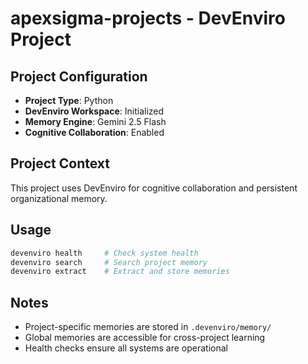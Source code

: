 # apexsigma-projects - DevEnviro Project

## Project Configuration
- **Project Type**: Python
- **DevEnviro Workspace**: Initialized
- **Memory Engine**: Gemini 2.5 Flash
- **Cognitive Collaboration**: Enabled

## Project Context
This project uses DevEnviro for cognitive collaboration and persistent organizational memory.

## Usage
```bash
devenviro health     # Check system health
devenviro search     # Search project memory
devenviro extract    # Extract and store memories
```

## Notes
- Project-specific memories are stored in `.devenviro/memory/`
- Global memories are accessible for cross-project learning
- Health checks ensure all systems are operational
